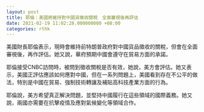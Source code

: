 ```yaml
---
layout: post
title: 耶倫：美國將維持對中國貨徵收關稅　全面審視後再評估
date: 2021-02-19 11:02:28.000000000 +08:00
categories: rthk
---
```


美國財長耶倫表示，現時會維持前特朗普政府對中國貨品徵收的關稅，但會在全面審視後，再作評估。她又說，華府預期中國會遵守在貿易方面的承諾。

耶倫接受CNBC訪問時，被問到徵收關稅是否有效，她說，美方會評估。她又表示，美國正評估應該如何應對中國，但在一系列問題上，美國看到存在不公平的做法，特別是中國在貿易、強制技術轉讓及補貼高科技產業方面的行為。

耶倫說，美方希望真正解決問題，並堅持中國履行在這些領域的國際義務。她又說，兩國亦需要在抗擊疫情及應對氣候變化等領域合作。
